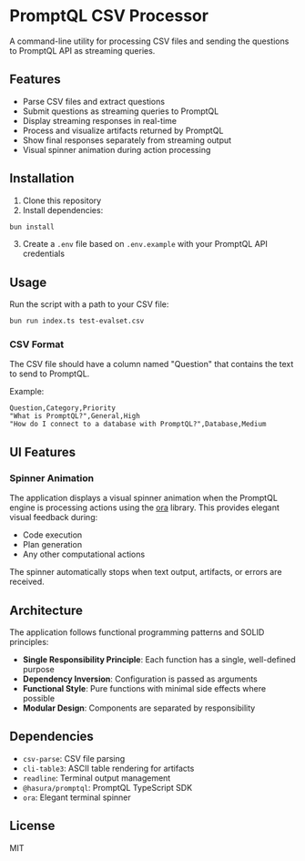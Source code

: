 # PromptQL CSV Processor

A command-line utility for processing CSV files and sending the questions to PromptQL API as streaming queries.

## Features

- Parse CSV files and extract questions
- Submit questions as streaming queries to PromptQL
- Display streaming responses in real-time
- Process and visualize artifacts returned by PromptQL
- Show final responses separately from streaming output
- Visual spinner animation during action processing

## Installation

1. Clone this repository
2. Install dependencies:

```bash
bun install
```

3. Create a `.env` file based on `.env.example` with your PromptQL API credentials

## Usage

Run the script with a path to your CSV file:

```bash
bun run index.ts test-evalset.csv
```

### CSV Format

The CSV file should have a column named "Question" that contains the text to send to PromptQL.

Example:

```
Question,Category,Priority
"What is PromptQL?",General,High
"How do I connect to a database with PromptQL?",Database,Medium
```

## UI Features

### Spinner Animation

The application displays a visual spinner animation when the PromptQL engine is processing actions using the [ora](https://github.com/sindresorhus/ora) library. This provides elegant visual feedback during:

- Code execution
- Plan generation
- Any other computational actions

The spinner automatically stops when text output, artifacts, or errors are received.

## Architecture

The application follows functional programming patterns and SOLID principles:

- **Single Responsibility Principle**: Each function has a single, well-defined purpose
- **Dependency Inversion**: Configuration is passed as arguments
- **Functional Style**: Pure functions with minimal side effects where possible
- **Modular Design**: Components are separated by responsibility

## Dependencies

- `csv-parse`: CSV file parsing
- `cli-table3`: ASCII table rendering for artifacts
- `readline`: Terminal output management
- `@hasura/promptql`: PromptQL TypeScript SDK
- `ora`: Elegant terminal spinner

## License

MIT
